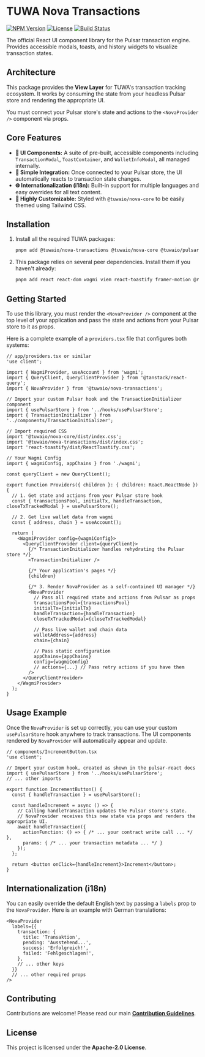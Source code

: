 # TUWA Nova Transactions

[![NPM Version](https://img.shields.io/npm/v/@tuwaio/nova-transactions.svg)](https://www.npmjs.com/package/@tuwaio/nova-transactions)
[![License](https://img.shields.io/npm/l/@tuwaio/nova-transactions.svg)](./LICENSE)
[![Build Status](https://img.shields.io/github/actions/workflow/status/TuwaIO/nova-uikit/release.yml?branch=main)](https://github.com/TuwaIO/nova-uikit/actions)

The official React UI component library for the Pulsar transaction engine. Provides accessible modals, toasts, and history widgets to visualize transaction states.

## Architecture

This package provides the **View Layer** for TUWA's transaction tracking ecosystem. It works by consuming the state from your headless Pulsar store and rendering the appropriate UI.

You must connect your Pulsar store's state and actions to the `<NovaProvider />` component via props.

## Core Features

-   **🧩 UI Components:** A suite of pre-built, accessible components including `TransactionModal`, `ToastContainer`, and `WalletInfoModal`, all managed internally.
-   **🔌 Simple Integration:** Once connected to your Pulsar store, the UI automatically reacts to transaction state changes.
-   **🌐 Internationalization (i18n):** Built-in support for multiple languages and easy overrides for all text content.
-   **🎨 Highly Customizable:** Styled with `@tuwaio/nova-core` to be easily themed using Tailwind CSS.

## Installation

1.  Install all the required TUWA packages:

    ```bash
    pnpm add @tuwaio/nova-transactions @tuwaio/nova-core @tuwaio/pulsar-core @tuwaio/pulsar-evm @tuwaio/pulsar-react
    ```

2.  This package relies on several peer dependencies. Install them if you haven't already:

    ```bash
    pnpm add react react-dom wagmi viem react-toastify framer-motion @radix-ui/react-dialog
    ```

## Getting Started

To use this library, you must render the `<NovaProvider />` component at the top level of your application and pass the state and actions from your Pulsar store to it as props.

Here is a complete example of a `providers.tsx` file that configures both systems:

```tsx
// app/providers.tsx or similar
'use client';

import { WagmiProvider, useAccount } from 'wagmi';
import { QueryClient, QueryClientProvider } from '@tanstack/react-query';
import { NovaProvider } from '@tuwaio/nova-transactions';

// Import your custom Pulsar hook and the TransactionInitializer component
import { usePulsarStore } from '../hooks/usePulsarStore';
import { TransactionInitializer } from '../components/TransactionInitializer';

// Import required CSS
import '@tuwaio/nova-core/dist/index.css';
import '@tuwaio/nova-transactions/dist/index.css';
import 'react-toastify/dist/ReactToastify.css';

// Your Wagmi Config
import { wagmiConfig, appChains } from './wagmi';

const queryClient = new QueryClient();

export function Providers({ children }: { children: React.ReactNode }) {
  // 1. Get state and actions from your Pulsar store hook
  const { transactionsPool, initialTx, handleTransaction, closeTxTrackedModal } = usePulsarStore();
  
  // 2. Get live wallet data from wagmi
  const { address, chain } = useAccount();

  return (
    <WagmiProvider config={wagmiConfig}>
      <QueryClientProvider client={queryClient}>
        {/* TransactionInitializer handles rehydrating the Pulsar store */}
        <TransactionInitializer />
          
        {/* Your application's pages */}
        {children}

        {/* 3. Render NovaProvider as a self-contained UI manager */}
        <NovaProvider
          // Pass all required state and actions from Pulsar as props
          transactionsPool={transactionsPool}
          initialTx={initialTx}
          handleTransaction={handleTransaction}
          closeTxTrackedModal={closeTxTrackedModal}
          
          // Pass live wallet and chain data
          walletAddress={address}
          chain={chain}
          
          // Pass static configuration
          appChains={appChains}
          config={wagmiConfig}
          // actions={...} // Pass retry actions if you have them
        />
      </QueryClientProvider>
    </WagmiProvider>
  );
}
```

## Usage Example

Once the `NovaProvider` is set up correctly, you can use your custom `usePulsarStore` hook anywhere to track transactions. The UI components rendered by `NovaProvider` will automatically appear and update.

```tsx
// components/IncrementButton.tsx
'use client';

// Import your custom hook, created as shown in the pulsar-react docs
import { usePulsarStore } from '../hooks/usePulsarStore';
// ... other imports

export function IncrementButton() {
  const { handleTransaction } = usePulsarStore();

  const handleIncrement = async () => {
    // Calling handleTransaction updates the Pulsar store's state.
    // NovaProvider receives this new state via props and renders the appropriate UI.
    await handleTransaction({
      actionFunction: () => { /* ... your contract write call ... */ },
      params: { /* ... your transaction metadata ... */ }
    });
  };

  return <button onClick={handleIncrement}>Increment</button>;
}
```

## Internationalization (i18n)

You can easily override the default English text by passing a `labels` prop to the `NovaProvider`. Here is an example with German translations:

```tsx
<NovaProvider
  labels={{
    transaction: {
      title: 'Transaktion',
      pending: 'Ausstehend...',
      success: 'Erfolgreich!',
      failed: 'Fehlgeschlagen!',
    },
    // ... other keys
  }}
  // ... other required props
/>
```

## Contributing

Contributions are welcome! Please read our main **[Contribution Guidelines](https://github.com/TuwaIO/workflows/blob/main/CONTRIBUTING.md)**.

## License

This project is licensed under the **Apache-2.0 License**.